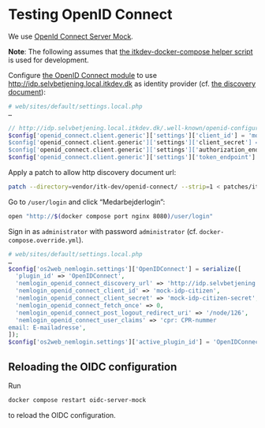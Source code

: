 # Testing OpenID Connect

We use [OpenId Connect Server Mock](https://github.com/Soluto/oidc-server-mock).

**Note**: The following assumes that [the itkdev-docker-compose helper
script](https://github.com/itk-dev/devops_itkdev-docker#helper-scripts) is used
for development.

Configure [the OpenID Connect
module](https://www.drupal.org/project/openid_connect) to use
<http://idp.selvbetjening.local.itkdev.dk> as identity provider (cf. [the
discovery
document](http://idp.selvbetjening.local.itkdev.dk/.well-known/openid-configuration)):

```php
# web/sites/default/settings.local.php
…

// http://idp.selvbetjening.local.itkdev.dk/.well-known/openid-configuration
$config['openid_connect.client.generic']['settings']['client_id'] = 'mock-idp-admin;
$config['openid_connect.client.generic']['settings']['client_secret'] = 'mock-idp-admin-secret';
$config['openid_connect.client.generic']['settings']['authorization_endpoint'] = 'http://idp.selvbetjening.local.itkdev.dk/connect/authorize';
$config['openid_connect.client.generic']['settings']['token_endpoint'] = 'http://idp.selvbetjening.local.itkdev.dk/connect/token';
```

Apply a patch to allow http discovery document url:

```sh
patch --directory=vendor/itk-dev/openid-connect/ --strip=1 < patches/itk-dev/openid-connect/allow-http-discovery-document-url.patch
```

Go to `/user/login` and click “Medarbejderlogin”:

```sh
open "http://$(docker compose port nginx 8080)/user/login"
```

Sign in as `administrator` with password `administrator` (cf.
`docker-compose.override.yml`).

```php
# web/sites/default/settings.local.php
…
$config['os2web_nemlogin.settings']['OpenIDConnect'] = serialize([
  'plugin_id' => 'OpenIDConnect',
  'nemlogin_openid_connect_discovery_url' => 'http://idp.selvbetjening.local.itkdev.dk/.well-known/openid-configuration',
  'nemlogin_openid_connect_client_id' => 'mock-idp-citizen',
  'nemlogin_openid_connect_client_secret' => 'mock-idp-citizen-secret',
  'nemlogin_openid_connect_fetch_once' => 0,
  'nemlogin_openid_connect_post_logout_redirect_uri' => '/node/126',
  'nemlogin_openid_connect_user_claims' => 'cpr: CPR-nummer
email: E-mailadresse',
]);
$config['os2web_nemlogin.settings']['active_plugin_id'] = 'OpenIDConnect';
```

## Reloading the OIDC configuration

Run

```sh
docker compose restart oidc-server-mock
```

to reload the OIDC configuration.
